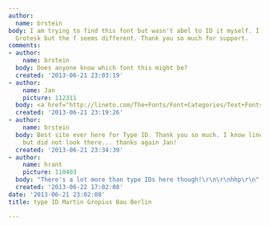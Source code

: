 ```yaml
---
author:
  name: brstein
body: I am trying to find this font but wasn't abel to ID it myself. I thought URW
  Grotesk but the f seems different. Thank you so much for support.
comments:
- author:
    name: brstein
  body: Does anyone know which font this might be?
  created: '2013-06-21 23:03:19'
- author:
    name: Jan
    picture: 112311
  body: <a href="http://lineto.com/The+Fonts/Font+Categories/Text+Fonts/Brown/">Brown</a>.
  created: '2013-06-21 23:19:26'
- author:
    name: brstein
  body: Best site ever here for Type ID. Thank you so much. I know lineto type foundry
    but did not look there... thanks again Jan!
  created: '2013-06-21 23:34:39'
- author:
    name: hrant
    picture: 110403
  body: "There's a lot more than type IDs here though!\r\n\r\nhhp\r\n"
  created: '2013-06-22 17:02:08'
date: '2013-06-21 23:02:08'
title: type ID Martin Gropius Bau Berlin

---
```

